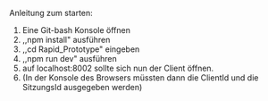 Anleitung zum starten:

1. Eine Git-bash Konsole öffnen
2. ,,npm install" ausführen
3. ,,cd Rapid_Prototype" eingeben
4. ,,npm run dev" ausführen
5. auf localhost:8002 sollte sich nun der Client öffnen.
6. (In der Konsole des Browsers müssten dann die ClientId und die SitzungsId ausgegeben werden)